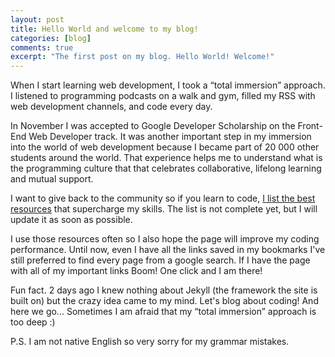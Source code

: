```yaml
---
layout: post
title: Hello World and welcome to my blog!
categories: [blog]
comments: true
excerpt: "The first post on my blog. Hello World! Welcome!"
---
```


When I start learning web development, I took a “total immersion” approach. I listened to programming podcasts on a walk and gym, filled my RSS with web development channels, and code every day.

In November I was accepted to Google Developer Scholarship on the Front-End Web Developer track. It was another important step in my immersion into the world of web development because I became part of 20 000 other students around the world. That experience helps me to understand what is the programming culture that that celebrates collaborative, lifelong learning and mutual support. <!-- more -->

I want to give back to the community so if you learn to code, [I list the best resources](/resources/) that supercharge my skills. The list is not complete yet, but I will update it as soon as possible.

I use those resources often so I also hope the page will improve my coding performance. Until now, even I have all the links saved in my bookmarks I've still preferred to find every page from a google search. If I have the page with all of my important links Boom! One click and I am there!

Fun fact. 2 days ago I knew nothing about Jekyll (the framework the site is built on) but the crazy idea came to my mind. Let's blog about coding! And here we go... Sometimes I am afraid that my “total immersion” approach is too deep :)

P.S. I am not native English so very sorry for my grammar mistakes.